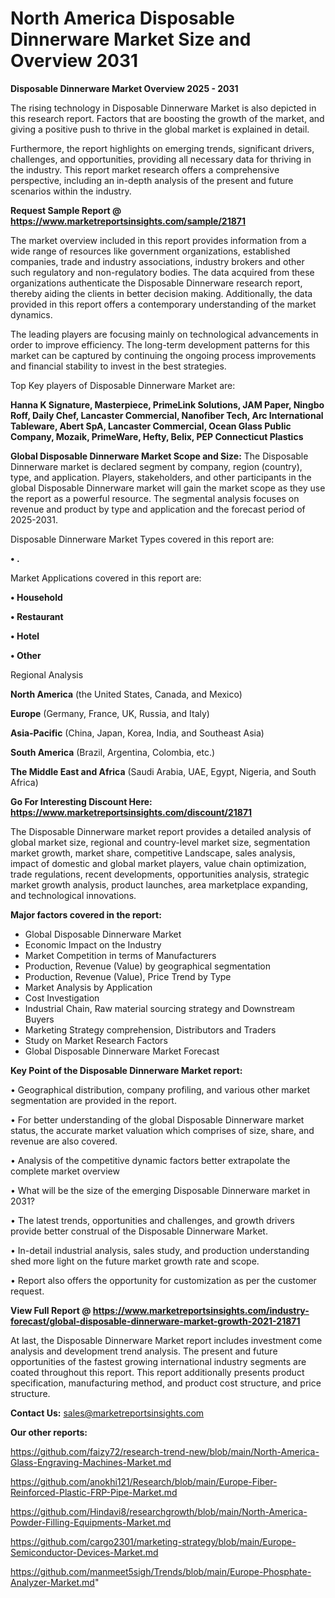 # North America Disposable Dinnerware Market Size and Overview 2031

<Strong> Disposable Dinnerware Market Overview 2025 - 2031</strong>

The rising technology in Disposable Dinnerware Market is also depicted in this research report. Factors that are boosting the growth of the market, and giving a positive push to thrive in the global market is explained in detail.

Furthermore, the report highlights on emerging trends, significant drivers, challenges, and opportunities, providing all necessary data for thriving in the industry. This report market research offers a comprehensive perspective, including an in-depth analysis of the present and future scenarios within the industry.

<strong>Request Sample Report @ <a href=https://www.marketreportsinsights.com/sample/21871>https://www.marketreportsinsights.com/sample/21871</a></strong>

The market overview included in this report provides information from a wide range of resources like government organizations, established companies, trade and industry associations, industry brokers and other such regulatory and non-regulatory bodies. The data acquired from these organizations authenticate the Disposable Dinnerware research report, thereby aiding the clients in better decision making. Additionally, the data provided in this report offers a contemporary understanding of the market dynamics.

The leading players are focusing mainly on technological advancements in order to improve efficiency. The long-term development patterns for this market can be captured by continuing the ongoing process improvements and financial stability to invest in the best strategies.

Top Key players of Disposable Dinnerware Market are:

<strong>Hanna K Signature, Masterpiece, PrimeLink Solutions, JAM Paper, Ningbo Roff, Daily Chef, Lancaster Commercial, Nanofiber Tech, Arc International Tableware, Abert SpA, Lancaster Commercial, Ocean Glass Public Company, Mozaik, PrimeWare, Hefty, Belix, PEP Connecticut Plastics</strong>

<strong><b>Global Disposable Dinnerware Market Scope and Size:</b></strong>
The Disposable Dinnerware market is declared segment by company, region (country), type, and application. Players, stakeholders, and other participants in the global Disposable Dinnerware market will gain the market scope as they use the report as a powerful resource. The segmental analysis focuses on revenue and product by type and application and the forecast period of 2025-2031.

Disposable Dinnerware Market Types covered in this report are:

<strong>• .</strong>

Market Applications covered in this report are:

<strong>• Household

• Restaurant

• Hotel

• Other</strong> 

Regional Analysis

<strong>North America</strong> (the United States, Canada, and Mexico)

<strong>Europe</strong> (Germany, France, UK, Russia, and Italy)

<strong>Asia-Pacific</strong> (China, Japan, Korea, India, and Southeast Asia)

<strong>South America</strong> (Brazil, Argentina, Colombia, etc.)

<strong>The Middle East and Africa</strong> (Saudi Arabia, UAE, Egypt, Nigeria, and South Africa)

<strong>Go For Interesting Discount Here: <a href=https://www.marketreportsinsights.com/discount/21871>https://www.marketreportsinsights.com/discount/21871</a></strong>

The Disposable Dinnerware market report provides a detailed analysis of global market size, regional and country-level market size, segmentation market growth, market share, competitive Landscape, sales analysis, impact of domestic and global market players, value chain optimization, trade regulations, recent developments, opportunities analysis, strategic market growth analysis, product launches, area marketplace expanding, and technological innovations.

<strong><b>Major factors covered in the report:</b></strong>
<ul>
  <li>Global Disposable Dinnerware Market </li>
  <li>Economic Impact on the Industry</li>
  <li>Market Competition in terms of Manufacturers</li>
  <li>Production, Revenue (Value) by geographical segmentation</li>
  <li>Production, Revenue (Value), Price Trend by Type</li>
  <li>Market Analysis by Application</li>
  <li>Cost Investigation</li>
  <li>Industrial Chain, Raw material sourcing strategy and Downstream Buyers</li>
  <li>Marketing Strategy comprehension, Distributors and Traders</li>
  <li>Study on Market Research Factors</li>
  <li>Global Disposable Dinnerware Market Forecast</li>
</ul>

<strong><b>Key Point of the Disposable Dinnerware Market report:</b></strong>

• Geographical distribution, company profiling, and various other market segmentation are provided in the report.

• For better understanding of the global Disposable Dinnerware market status, the accurate market valuation which comprises of size, share, and revenue are also covered.

• Analysis of the competitive dynamic factors better extrapolate the complete market overview

• What will be the size of the emerging Disposable Dinnerware market in 2031?

• The latest trends, opportunities and challenges, and growth drivers provide better construal of the Disposable Dinnerware Market.

• In-detail industrial analysis, sales study, and production understanding shed more light on the future market growth rate and scope.

• Report also offers the opportunity for customization as per the customer request.

<strong><b>View Full Report @ <a href=https://www.marketreportsinsights.com/industry-forecast/global-disposable-dinnerware-market-growth-2021-21871>https://www.marketreportsinsights.com/industry-forecast/global-disposable-dinnerware-market-growth-2021-21871</a></b></strong>


At last, the Disposable Dinnerware Market report includes investment come analysis and development trend analysis. The present and future opportunities of the fastest growing international industry segments are coated throughout this report. This report additionally presents product specification, manufacturing method, and product cost structure, and price structure.

<strong>Contact Us:</strong>
sales@marketreportsinsights.com

<strong>Our other reports:</strong>

<a href=https://github.com/faizy72/research-trend-new/blob/main/North-America-Glass-Engraving-Machines-Market.md>https://github.com/faizy72/research-trend-new/blob/main/North-America-Glass-Engraving-Machines-Market.md</a>

<a href=https://github.com/anokhi121/Research/blob/main/Europe-Fiber-Reinforced-Plastic-FRP-Pipe-Market.md>https://github.com/anokhi121/Research/blob/main/Europe-Fiber-Reinforced-Plastic-FRP-Pipe-Market.md</a>

<a href=https://github.com/Hindavi8/researchgrowth/blob/main/North-America-Powder-Filling-Equipments-Market.md>https://github.com/Hindavi8/researchgrowth/blob/main/North-America-Powder-Filling-Equipments-Market.md</a>

<a href=https://github.com/cargo2301/marketing-strategy/blob/main/Europe-Semiconductor-Devices-Market.md>https://github.com/cargo2301/marketing-strategy/blob/main/Europe-Semiconductor-Devices-Market.md</a>

<a href=https://github.com/manmeet5sigh/Trends/blob/main/Europe-Phosphate-Analyzer-Market.md>https://github.com/manmeet5sigh/Trends/blob/main/Europe-Phosphate-Analyzer-Market.md</a>"
